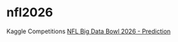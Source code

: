 # nfl2026

Kaggle Competitions [NFL Big Data Bowl 2026 - Prediction](https://www.kaggle.com/competitions/nfl-big-data-bowl-2026-prediction/overview)
